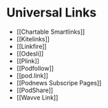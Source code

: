 # Universal Links
* [[Chartable Smartlinks]]
* [[Kitelinks]]
* [[Linkfire]]
* [[Odesli]]
* [[Plink]]
* [[Podfollow]]
* [[pod.link]]
* [[Podnews Subscripe Pages]]
* [[PodShare]]
* [[Wavve Link]]
